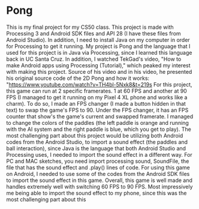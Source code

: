 # Pong
This is my final project for my CS50 class. This project is made with Processing 3 and Android SDK files and API 28 (I have these files from Android Studio).
In addition, I need to install Java on my computer in order for Processing to get it running.
My project is Pong and the language that I used for this project is in Java via Processing, since I learned this language back in UC Santa Cruz.
In addition, I watched TekGad's video, "How to make Android apps using Processing (Tutorial)," which peaked my interest with making this project.
Source of his video and in his video, he presented his original source code of the 2D Pong and how it works: "https://www.youtube.com/watch?v=TH4bl-5Nxk8&t=219s
For this project, this game can run at 2 specific framerates. 1 at 60 FPS and another at 90 FPS (I managed to get it running on my Pixel 4 XL phone and works like a charm).
To do so, I made an FPS changer (I made a button hidden in that text) to swap the game's FPS to 90. 
Under the FPS changer, it has an FPS counter that show's the game's current and swapped framerate.
I managed to change the colors of the paddles (the left paddle is orange and running with the AI system and the right paddle is blue, which
you get to play).
The most challenging part about this project would be utilizing both Android codes from the Android Studio, to import a sound effect (the paddles and ball interaction),
since Java is the language that both Android Studio and Processing uses, I needed to import the sound effect in a different way. 
For PC and MAC sketches, you need import processing sound, SoundFile, the file that has the sound effect and .play() lines of code.
For using this game on Android, I needed to use some of the codes from the Android SDK files to import the sound effect in this game.
Overall, this game is well made and handles extremely well with switching 60 FPS to 90 FPS. Most impressively me being able to import the sound effect to my phone, 
since this was the most challenging part about this
